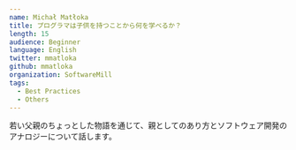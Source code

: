 ```yaml
---
name: Michał Matłoka
title: プログラマは子供を持つことから何を学べるか？
length: 15
audience: Beginner
language: English
twitter: mmatloka
github: mmatloka
organization: SoftwareMill
tags:
  - Best Practices
  - Others
---
```

若い父親のちょっとした物語を通じて、親としてのあり方とソフトウェア開発のアナロジーについて話します。
